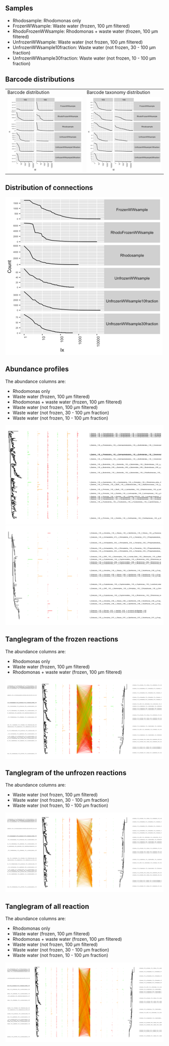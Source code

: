 ## Samples

-   Rhodosample: Rhodomonas only
-   FrozenWWsample: Waste water (frozen, 100 µm filtered)
-   RhodoFrozenWWsample: Rhodomonas + waste water (frozen, 100 µm
    filtered)
-   UnfrozenWWsample: Waste water (not frozen, 100 µm filtered)
-   UnfrozenWWsample10fraction: Waste water (not frozen, 30 - 100 µm
    fraction)
-   UnfrozenWWsample30fraction: Waste water (not frozen, 10 - 100 µm
    fraction)

## Barcode distributions

<table>
<tr>
<td>
Barcode distribution
</td>
<td>
Barcode taxonomy distribution
</td>
</tr>
<tr>
<td valign="top">
<img src="../figures/bc_distribution.png">
</td>
<td valign="top">
<img src="../figures/bc_tax_distribution.png">
</td>
</tr>
</table>

## Distribution of connections

<td valign="top">
<img src="../figures/connection_distribution.png" width=500>
</td>

## Abundance profiles

The abundance columns are:

-   Rhodomonas only
-   Waste water (frozen, 100 µm filtered)
-   Rhodomonas + waste water (frozen, 100 µm filtered)
-   Waste water (not frozen, 100 µm filtered)
-   Waste water (not frozen, 30 - 100 µm fraction)
-   Waste water (not frozen, 10 - 100 µm fraction)

<td valign="top">
<img src="../figures/bact_abunds.png" >
</td>
<td valign="top">
<img src="../figures/euk_abunds.png" >
</td>

## Tanglegram of the frozen reactions

The abundance columns are:

-   Rhodomonas only
-   Waste water (frozen, 100 µm filtered)
-   Rhodomonas + waste water (frozen, 100 µm filtered)

<td valign="top">
<img src="../figures/frozen_tanglegram.png" >
</td>

## Tanglegram of the unfrozen reactions

The abundance columns are:

-   Waste water (not frozen, 100 µm filtered)
-   Waste water (not frozen, 30 - 100 µm fraction)
-   Waste water (not frozen, 10 - 100 µm fraction)

<td valign="top">
<img src="../figures/unfrozen_tanglegram.png" >
</td>

## Tanglegram of all reaction

The abundance columns are:

-   Rhodomonas only
-   Waste water (frozen, 100 µm filtered)
-   Rhodomonas + waste water (frozen, 100 µm filtered)
-   Waste water (not frozen, 100 µm filtered)
-   Waste water (not frozen, 30 - 100 µm fraction)
-   Waste water (not frozen, 10 - 100 µm fraction)

<td valign="top">
<img src="../figures/tanglegram.png" >
</td>
